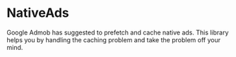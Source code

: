 # NativeAds

Google Admob has suggested to prefetch and cache native ads. This library helps you by handling the caching problem and take the problem off your mind.
